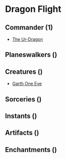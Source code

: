 # Dragon Flight

## Commander (1)
* [The Ur-Dragon](https://www.cardkingdom.com/catalog/search?search=header&filter%5Bname%5D=The+Ur-Dragon)

## Planeswalkers ()

## Creatures ()
* [Garth One Eye](https://www.cardkingdom.com/catalog/search?search=header&filter%5Bname%5D=Garth+One+Eye)

## Sorceries ()

## Instants ()

## Artifacts ()

## Enchantments ()

